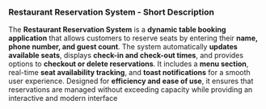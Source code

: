 ### **Restaurant Reservation System - Short Description**  

The **Restaurant Reservation System** is a **dynamic table booking application** that allows customers to reserve seats by entering their **name, phone number, and guest count**. The system automatically **updates available seats**, displays **check-in and check-out times**, and provides options to **checkout or delete reservations**. It includes a **menu section**, real-time **seat availability tracking**, and **toast notifications** for a smooth user experience. Designed for **efficiency and ease of use**, it ensures that reservations are managed without exceeding capacity while providing an interactive and modern interface
